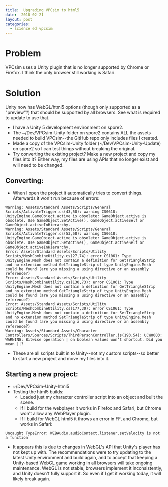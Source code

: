 ```yaml
---
title:  Upgrading VPCsim to html5
date:  2018-02-21
layout: post
categories:
  - science ed vpcsim
---
```

# Problem

VPCsim uses a Unity plugin that is no longer supported by Chrome or Firefox. I think the only browser still working is Safari.

# Solution

Unity now has WebGL/html5 options (though only supported as a "preview"?) that should be supported by all browsers. See what is required to update to use that.

  * I have a Unity 5 development environment on spore2.
  * The ~/Dev/VPCsim-Unity folder on spore2 contains ALL the assets needed to build VPCsim--the GitHub repo only includes files I created.
  * Made a copy of the VPCsim-Unity folder (~/Dev/VPCsim-Unity-Update) on spore2 so I can test things without breaking the original.
  * Try converting the existing project? Make a new project and copy my files into it? Either way, my files are using APIs that no longer exist and will need to be changed.

## Converting:
  * When I open the project it automatically tries to convert things. Afterwards it won't run because of errors:

~~~
Warning: Assets/Standard Assets/Scripts/General Scripts/ActivateTrigger.cs(43,58): warning CS0618: UnityEngine.GameObject.active is obsolete: GameObject.active is obsolete. Use GameObject.SetActive(), GameObject.activeSelf or GameObject.activeInHierarchy.
Warning: Assets/Standard Assets/Scripts/General Scripts/ActivateTrigger.cs(53,58): warning CS0618: UnityEngine.GameObject.active is obsolete: GameObject.active is obsolete. Use GameObject.SetActive(), GameObject.activeSelf or GameObject.activeInHierarchy.
Error: Assets/Standard Assets/Scripts/Utility Scripts/MeshCombineUtility.cs(27,74): error CS1061: Type UnityEngine.Mesh does not contain a definition for GetTriangleStrip and no extension method GetTriangleStrip of type UnityEngine.Mesh could be found (are you missing a using directive or an assembly reference?)
Error: Assets/Standard Assets/Scripts/Utility Scripts/MeshCombineUtility.cs(130,73): error CS1061: Type UnityEngine.Mesh does not contain a definition for GetTriangleStrip and no extension method GetTriangleStrip of type UnityEngine.Mesh could be found (are you missing a using directive or an assembly reference?)
Error: Assets/Standard Assets/Scripts/Utility Scripts/MeshCombineUtility.cs(177,30): error CS1061: Type UnityEngine.Mesh does not contain a definition for SetTriangleStrip and no extension method SetTriangleStrip of type UnityEngine.Mesh could be found (are you missing a using directive or an assembly reference?)
Warning: Assets/Standard Assets/Character Controllers/Sources/Scripts/ThirdPersonController.js(193,54): UCW0003: WARNING: Bitwise operation | on boolean values won't shortcut. Did you mean ||?
~~~

  * These are all scripts built in to Unity--not my custom scripts--so better to start a new project and move my files into it.

## Starting a new project:
  * ~/Dev/VPCsim-Unity-html5
  * Testing the html5 builds:
    - Loaded just my character controller script into an object and built the scene.
    - If I build for the webplayer it works in Firefox and Safari, but Chrome won't allow any WebPlayer plugin.
    - If I build for WebGL html5 it throws an error in FF, and Chrome, but works in Safari:

~~~
Uncaught TypeError: WEBAudio.audioContext.listener.setVelocity is not a function
~~~

  * It appears this is due to changes in WebGL's API that Unity's player has not kept up with. The recommendations were to try updating to the latest Unity environment and build again, and to accept that keeping a Unity-based WebGL game working in all browsers will take ongoing maintenance. WebGL is not stable, browsers implement it inconsistently, and Unity doesn't fully support it. So even if I get it working today, it will likely break again.
